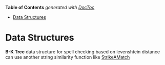 **Table of Contents**  *generated with [DocToc](http://doctoc.herokuapp.com/)*

- [Data Structures](#data-structures)

Data Structures
===============

__B-K Tree__
data structure for spell checking based on levenshtein distance  
can use another string similarity function like [StrikeAMatch](http://www.catalysoft.com/articles/StrikeAMatch.html)  

